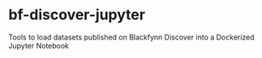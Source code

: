 # bf-discover-jupyter
Tools to load datasets published on Blackfynn Discover into a Dockerized Jupyter Notebook
